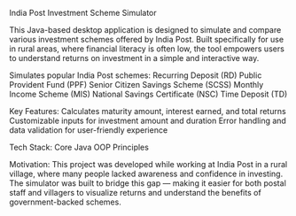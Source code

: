 India Post Investment Scheme Simulator

This Java-based desktop application is designed to simulate and compare various investment schemes offered by India Post. 
Built specifically for use in rural areas, where financial literacy is often low, the tool empowers users to understand 
returns on investment in a simple and interactive way.

Simulates popular India Post schemes:
Recurring Deposit (RD)
Public Provident Fund (PPF)
Senior Citizen Savings Scheme (SCSS)
Monthly Income Scheme (MIS)
National Savings Certificate (NSC)
Time Deposit (TD)

Key Features:
Calculates maturity amount, interest earned, and total returns
Customizable inputs for investment amount and duration
Error handling and data validation for user-friendly experience

Tech Stack:
Core Java
OOP Principles

Motivation:
This project was developed while working at India Post in a rural village, where many people lacked awareness and confidence in investing. The simulator was built to bridge this gap — making it easier for both postal staff and villagers to visualize returns and understand the benefits of government-backed schemes.

